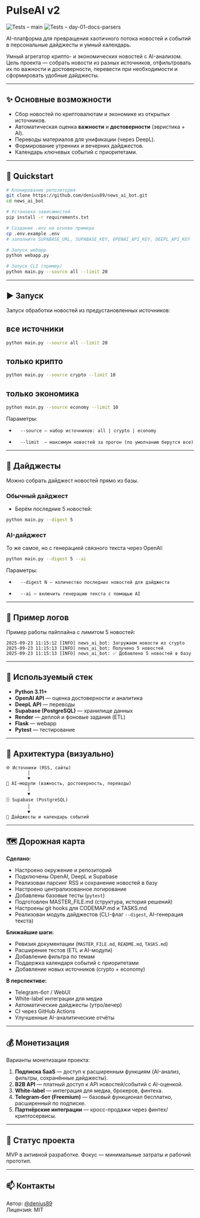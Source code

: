 # PulseAI v2

![Tests – main](https://github.com/denius89/news_ai_bot/actions/workflows/tests.yml/badge.svg?branch=main)
![Tests – day-01-docs-parsers](https://github.com/denius89/news_ai_bot/actions/workflows/tests.yml/badge.svg?branch=day-01-docs-parsers)

AI-платформа для превращения хаотичного потока новостей и событий в персональные дайджесты и умный календарь.

Умный агрегатор крипто- и экономических новостей с AI-анализом.  
Цель проекта — собрать новости из разных источников, отфильтровать их по важности и достоверности, перевести при необходимости и сформировать удобные дайджесты.

---

## ✨ Основные возможности
- Сбор новостей по криптовалютам и экономике из открытых источников.
- Автоматическая оценка **важности** и **достоверности** (эвристика + AI).
- Переводы материалов для унификации (через DeepL).
- Формирование утренних и вечерних дайджестов.
- Календарь ключевых событий с приоритетами.

---

## 🚀 Quickstart
```bash
# Клонирование репозитория
git clone https://github.com/denius89/news_ai_bot.git
cd news_ai_bot

# Установка зависимостей
pip install -r requirements.txt

# Создание .env на основе примера
cp .env.example .env
# заполните SUPABASE_URL, SUPABASE_KEY, OPENAI_API_KEY, DEEPL_API_KEY

# Запуск webapp
python webapp.py

# Запуск CLI (пример)
python main.py --source all --limit 20
```
---

## ▶️ Запуск

Запуск обработки новостей из предустановленных источников:


## все источники
```bash
python main.py --source all --limit 20
```

## только крипто
```bash
python main.py --source crypto --limit 10
```
## только экономика
```bash
python main.py --source economy --limit 10
``` 
Параметры:
-       --source — набор источников: all | crypto | economy
-       --limit  — максимум новостей за прогон (по умолчанию берутся все)

---

## 📰 Дайджесты

Можно собрать дайджест новостей прямо из базы.

### Обычный дайджест
- Берём последние 5 новостей:
```bash
python main.py --digest 5
```
### AI-дайджест
То же самое, но с генерацией связного текста через OpenAI:
```bash
python main.py --digest 5 --ai
```
Параметры:
-       --digest N — количество последних новостей для дайджеста
-       --ai — включить генерацию текста с помощью AI

---

## 📝 Пример логов

Пример работы пайплайна с лимитом 5 новостей:

```text
2025-09-23 11:15:12 [INFO] news_ai_bot: Загружаем новости из crypto
2025-09-23 11:15:13 [INFO] news_ai_bot: Получено 5 новостей
2025-09-23 11:15:13 [INFO] news_ai_bot: ✅ Добавлено 5 новостей в базу
```
---
      
## 🧰 Используемый стек
- **Python 3.11+**
- **OpenAI API** — оценка достоверности и аналитика
- **DeepL API** — переводы
- **Supabase (PostgreSQL)** — хранилище данных
- **Render** — деплой и фоновые задания (ETL)
- **Flask** — webapp
- **Pytest** — тестирование

---

## 🔄 Архитектура (визуально)
```text
🌐 Источники (RSS, сайты)
        │
        ▼
🤖 AI-модули (важность, достоверность, переводы)
        │
        ▼
🗄️ Supabase (PostgreSQL)
        │
        ▼
📰 Дайджесты и календарь событий
```
---

## 🗺 Дорожная карта

**Сделано:**
- Настроено окружение и репозиторий
- Подключены OpenAI, DeepL и Supabase
- Реализован парсинг RSS и сохранение новостей в базу
- Настроено централизованное логирование
- Добавлены базовые тесты (`pytest`)
- Подготовлен MASTER_FILE.md (структура, история решений)
- Настроены git hooks для CODEMAP.md и TASKS.md
- Реализован модуль дайджестов (CLI-флаг `--digest`, AI-генерация текста)

**Ближайшие шаги:**
- Ревизия документации (`MASTER_FILE.md`, `README.md`, `TASKS.md`)
- Расширение тестов (ETL и AI-модули)
- Добавление фильтра по темам
- Поддержка календаря событий с приоритетами
- Добавление новых источников (crypto + economy)

**В перспективе:**
- Telegram-бот / WebUI
- White-label интеграции для медиа
- Автоматические дайджесты (утро/вечер)
- CI через GitHub Actions
- Улучшенные AI-аналитические отчёты

---

## 💰 Монетизация

Варианты монетизации проекта:
1. **Подписка SaaS** — доступ к расширенным функциям (AI-анализ, фильтры, сохранённые дайджесты).
2. **B2B API** — платный доступ к API новостей/событий с AI-оценкой.
3. **White-label** — интеграция для медиа, брокеров, финтеха.
4. **Telegram-бот (Freemium)** — базовый функционал бесплатно, расширенный по подписке.
5. **Партнёрские интеграции** — кросс-продажи через финтех/криптосервисы.

---

## 📌 Статус проекта
MVP в активной разработке. Фокус — минимальные затраты и рабочий прототип.

---

## 📫 Контакты

Автор: [@denius89](https://github.com/denius89)  
Лицензия: MIT
